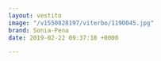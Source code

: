 ```yaml
---
layout: vestito
image: "/v1550828197/viterbo/1190045.jpg"
brand: Sonia-Pena
date: 2019-02-22 09:37:10 +0000

---
```

